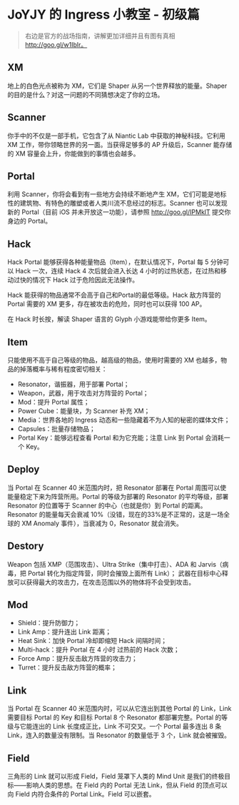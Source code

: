 # JoYJY 的 Ingress 小教室 - 初级篇 #

> 右边是官方的战场指南，讲解更加详细并且有图有真相 http://goo.gl/w1Iblr。

## XM

地上的白色光点被称为 XM，它们是 Shaper 从另一个世界释放的能量。Shaper 的目的是什么？对这一问题的不同猜想决定了你的立场。

## Scanner

你手中的不仅是一部手机，它包含了从 Niantic Lab 中获取的神秘科技。它利用 XM 工作，带你领略世界的另一面。当获得足够多的 AP 升级后，Scanner 能存储的 XM 容量会上升，你能做到的事情也会越多。

## Portal

利用 Scanner，你将会看到有一些地方会持续不断地产生 XM，它们可能是地标性的建筑物、有特色的雕塑或者人类川流不息经过的标志。Scanner 也可以发现新的 Portal（目前 iOS 并未开放这一功能），请参照 http://goo.gl/IPMklT 提交你身边的 Portal。

## Hack

Hack Portal 能够获得各种能量物品（Item），在默认情况下，Portal 每 5 分钟可以 Hack 一次，连续 Hack 4 次后就会进入长达 4 小时的过热状态，在过热和移动过快的情况下 Hack 过于危险因此无法操作。

Hack 能获得的物品通常不会高于自己和Portal的最低等级。Hack 敌方阵营的 Portal 需要的 XM 更多，存在被攻击的危险，同时也可以获得 100 AP。

在 Hack 时长按，解读 Shaper 语言的 Glyph 小游戏能带给你更多 Item。

## Item

只能使用不高于自己等级的物品，越高级的物品，使用时需要的 XM 也越多，物品的掉落概率与稀有程度密切相关：

 - Resonator，谐振器，用于部署 Portal；
 - Weapon，武器，用于攻击对方阵营的 Portal；
 - Mod：提升 Portal 属性；
 - Power Cube：能量块，为 Scanner 补充 XM；
 - Media：世界各地的 Ingress 动态和一些隐藏着不为人知的秘密的媒体文件；
 - Capsules：批量存储物品；
 - Portal Key：能够远程查看 Portal 和为它充能；注意 Link 到 Portal 会消耗一个 Key。

## Deploy

当 Portal 在 Scanner 40 米范围内时，把 Resonator 部署在 Portal 周围可以使能量稳定下来为阵营所用。Portal 的等级为部署的 Resonator 的平均等级，部署 Resonator 的位置等于 Scanner 的中心（也就是你）到 Portal 的距离。Resonator 的能量每天会衰减 10%（没错，现在的33%是不正常的，这是一场全球的 XM Anomaly 事件），当衰减为 0，Resonator 就会消失。

## Destory

Weapon 包括 XMP（范围攻击）、Ultra Strike（集中打击）、ADA 和 Jarvis（病毒，把 Portal 转化为指定阵营，同时会摧毁上面所有 Link）；
武器在目标中心释放可以获得最大的攻击力，在攻击范围以外的物体将不会受到攻击。

## Mod

 - Shield：提升防御力；
 - Link Amp：提升连出 Link 距离；
 - Heat Sink：加快 Portal 冷却即缩短 Hack 间隔时间；
 - Multi-hack：提升 Portal 在 4 小时 过热前的 Hack 次数；
 - Force Amp：提升反击敌方阵营的攻击力；
 - Turret：提升反击敌方阵营的概率；

## Link

当 Portal 在 Scanner 40 米范围内时，可以从它连出到其他 Portal 的 Link，Link 需要目标 Portal 的 Key 和目标 Portal 8 个 Resonator 都部署完整。Portal 的等级与它能连出的 Link 长度成正比，Link 不可交叉。一个 Portal 最多连出 8 条 Link，连入的数量没有限制。当 Resonator 的数量低于 3 个，Link 就会被摧毁。

## Field

三角形的 Link 就可以形成 Field，Field 笼罩下人类的 Mind Unit 是我们的终极目标——影响人类的思想。在 Field 内的 Portal 无法 Link，但从 Field 的顶点可以向 Field 内符合条件的 Portal Link。Field 可以嵌套。